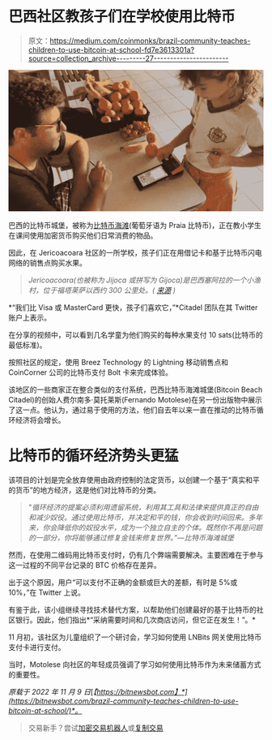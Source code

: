 # 巴西社区教孩子们在学校使用比特币

> 原文：<https://medium.com/coinmonks/brazil-community-teaches-children-to-use-bitcoin-at-school-fd7e3613301a?source=collection_archive---------27----------------------->

![](img/42703e63afc3b0098af353f05b39c03d.png)

巴西的比特币城堡，被称为[比特币海滩](https://www.bitcoinbeach.com/)(葡萄牙语为 Praia 比特币)，正在教小学生在课间使用加密货币购买他们日常消费的物品。

因此，在 Jericoacoara 社区的一所学校，孩子们正在用借记卡和基于比特币闪电网络的销售点购买水果。

> *Jericoacoara(也被称为 Jijoca 或拼写为 Gijoca)是巴西塞阿拉的一个小渔村，位于福塔莱萨以西约 300 公里处。(* [*来源*](https://en.wikivoyage.org/wiki/Jijoca_de_Jericoacoara) *)*

*“我们比 Visa 或 MasterCard 更快，孩子们喜欢它，”*Citadel 团队在其 Twitter 账户上表示。

在分享的视频中，可以看到几名学童为他们购买的每种水果支付 10 sats(比特币的最低标准)。

按照社区的规定，使用 Breez Technology 的 Lightning 移动销售点和 CoinCorner 公司的比特币支付 Bolt 卡来完成体验。

该地区的一些商家正在整合类似的支付系统，巴西比特币海滩城堡(Bitcoin Beach Citadel)的创始人费尔南多·莫托莱斯(Fernando Motolese)在另一份出版物中展示了这一点。他认为，通过易于使用的方法，他们自去年以来一直在推动的比特币循环经济将会增长。

# 比特币的循环经济势头更猛

该项目的计划是完全放弃使用由政府控制的法定货币，以创建一个基于“真实和平的货币”的地方经济，这是他们对比特币的分类。

> "*循环经济的提案必须利用遗留系统，利用其工具和法律来提供真正的自由和减少奴役。通过使用比特币，并决定和平的钱，你会收到时间回来。多年来，你会降低你的奴役水平，成为一个独立自主的个体。既然你不再是问题的一部分，你将能够通过修复金钱来修复世界。”—比特币海滩城堡*

然而，在使用二维码用比特币支付时，仍有几个弊端需要解决。主要困难在于参与这一过程的不同平台记录的 BTC 价格存在差异。

出于这个原因，用户“可以支付不正确的金额或巨大的差额，有时是 5%或 10%，”在 Twitter 上说。

有鉴于此，该小组继续寻找技术替代方案，以帮助他们创建最好的基于比特币的社区银行。因此，他们指出*“采纳需要时间和几次商店访问，但它正在发生！”。*

11 月初，该社区为儿童组织了一个研讨会，学习如何使用 LNBits 网关使用比特币支付卡进行支付。

当时，Motolese 向社区的年轻成员强调了学习如何使用比特币作为未来储蓄方式的重要性。

*原载于 2022 年 11 月 9 日*[*【https://bitnewsbot.com】*](https://bitnewsbot.com/brazil-community-teaches-children-to-use-bitcoin-at-school/)*。*

> 交易新手？尝试[加密交易机器人](/coinmonks/crypto-trading-bot-c2ffce8acb2a)或[复制交易](/coinmonks/top-10-crypto-copy-trading-platforms-for-beginners-d0c37c7d698c)